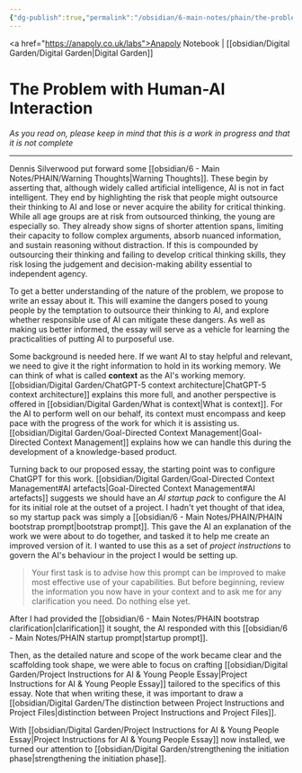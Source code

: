 ```yaml
---
{"dg-publish":true,"permalink":"/obsidian/6-main-notes/phain/the-problem-with-human-ai-interaction/","created":"2025-08-12T08:21:58.194+01:00","updated":"2025-08-17T10:02:50.666+01:00"}
---
```


<a href="https://anapoly.co.uk/labs">Anapoly Notebook</a> | [[obsidian/Digital Garden/Digital Garden\|Digital Garden]] 

# The Problem with Human-AI Interaction

*As you read on, please keep in mind that this is a work in progress and that it is not complete*

---

Dennis Silverwood put forward some [[obsidian/6 - Main Notes/PHAIN/Warning Thoughts\|Warning Thoughts]]. These begin by asserting that, although widely called artificial intelligence, AI is not in fact intelligent. They end by highlighting the risk that people might outsource their thinking to AI and lose or never acquire the ability for critical thinking. While all age groups are at risk from outsourced thinking, the young are especially so. They already show signs of shorter attention spans, limiting their capacity to follow complex arguments, absorb nuanced information, and sustain reasoning without distraction. If this is compounded by outsourcing their thinking and failing to develop critical thinking skills, they risk losing the judgement and decision-making ability essential to independent agency.

To get a better understanding of the nature of the problem, we propose to write an essay about it. This will examine the dangers posed to young people by the temptation to outsource their thinking to AI, and explore whether responsible use of AI can mitigate these dangers. As well as making us better informed, the essay will serve as a vehicle for learning the practicalities of putting AI to purposeful use.

Some background is needed here.  If we want AI to stay helpful and relevant, we need to give it the right information to hold in its working memory. We can think of what is called **context** as the AI's working memory. [[obsidian/Digital Garden/ChatGPT-5 context architecture\|ChatGPT-5 context architecture]] explains this more full, and another perspective is offered in [[obsidian/Digital Garden/What is context\|What is context]]. For the AI to perform well on our behalf, its context must encompass and keep pace with the progress of the work for which it is assisting us.  [[obsidian/Digital Garden/Goal-Directed Context Management\|Goal-Directed Context Management]] explains how we can handle this during the development of a knowledge-based product. 

Turning back to our proposed essay, the starting point was to configure ChatGPT for this work. [[obsidian/Digital Garden/Goal-Directed Context Management#AI artefacts\|Goal-Directed Context Management#AI artefacts]] suggests we should have an *AI startup pack* to configure the AI for its initial role at the outset of a project. I hadn't yet thought of that idea, so my startup pack was simply a [[obsidian/6 - Main Notes/PHAIN/PHAIN bootstrap prompt\|bootstrap prompt]]. This gave the AI an explanation of the work we were about to do together, and tasked it to help me create an improved version of it. I wanted to use this as a set of *project instructions* to govern the AI's behaviour in the project I would be setting up. 

> Your first task is to advise how this prompt can be improved to make most effective use of your capabilities. But before beginning, review the information you now have in your context and to ask me for any clarification you need. Do nothing else yet.

After I had provided the [[obsidian/6 - Main Notes/PHAIN bootstrap clarification\|clarification]] it sought, the AI responded with this [[obsidian/6 - Main Notes/PHAIN startup prompt\|startup prompt]]. 

Then, as the detailed nature and scope of the work became clear and the scaffolding took shape, we were able to focus on crafting [[obsidian/Digital Garden/Project Instructions for AI & Young People Essay\|Project Instructions for AI & Young People Essay]] tailored to the specifics of this essay. Note that when writing these, it was important to draw a [[obsidian/Digital Garden/The distinction between Project Instructions and Project Files\|distinction between Project Instructions and Project Files]].  

With [[obsidian/Digital Garden/Project Instructions for AI & Young People Essay\|Project Instructions for AI & Young People Essay]] now installed, we turned our attention to [[obsidian/Digital Garden/strengthening the initiation phase\|strengthening the initiation phase]]. 